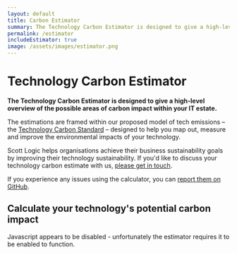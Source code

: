 ```yaml
---
layout: default
title: Carbon Estimator
summary: The Technology Carbon Estimator is designed to give a high-level overview of the possible areas of carbon impact within your IT estate.
permalink: /estimator
includeEstimator: true
image: /assets/images/estimator.png
---
```


# Technology Carbon Estimator

**The Technology Carbon Estimator is designed to give a high-level overview of the possible areas of carbon impact within your IT estate.**

The estimations are framed within our proposed model of tech emissions – the [Technology Carbon Standard](/) – designed to help you map out, measure and improve the environmental impacts of your technology.

Scott Logic helps organisations achieve their business sustainability goals by improving their technology sustainability. If you'd like to discuss your technology carbon estimate with us, [please get in touch](https://www.scottlogic.com/contact-us?formId=sales-enquiries).

If you experience any issues using the calculator, you can [report them on GitHub](https://github.com/ScottLogic/sl-tech-carbon-estimator/issues).

## Calculate your technology's potential carbon impact

<tech-carbon-estimator class="not-prose" extra-height="112"></tech-carbon-estimator>
<noscript>Javascript appears to be disabled - unfortunately the estimator requires it to be enabled to function.</noscript>
